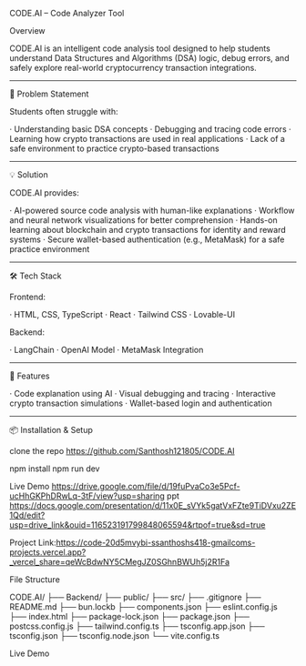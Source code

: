 CODE.AI – Code Analyzer Tool

Overview

CODE.AI is an intelligent code analysis tool designed to help students understand Data Structures and Algorithms (DSA) logic, debug errors, and safely explore real-world cryptocurrency transaction integrations.

---

🎯 Problem Statement

Students often struggle with:

· Understanding basic DSA concepts
· Debugging and tracing code errors
· Learning how crypto transactions are used in real applications
· Lack of a safe environment to practice crypto-based transactions

---

💡 Solution

CODE.AI provides:

· AI-powered source code analysis with human-like explanations
· Workflow and neural network visualizations for better comprehension
· Hands-on learning about blockchain and crypto transactions for identity and reward systems
· Secure wallet-based authentication (e.g., MetaMask) for a safe practice environment

---

🛠️ Tech Stack

Frontend:

· HTML, CSS, TypeScript
· React
· Tailwind CSS
· Lovable-UI

Backend:

· LangChain
· OpenAI Model
· MetaMask Integration

---

🚀 Features

· Code explanation using AI
· Visual debugging and tracing
· Interactive crypto transaction simulations
· Wallet-based login and authentication

---

📦 Installation & Setup

clone the repo https://github.com/Santhosh121805/CODE.AI

npm install
 npm run dev

 Live Demo
 https://drive.google.com/file/d/19fuPvaCo3e5Pcf-ucHhGKPhDRwLq-3tF/view?usp=sharing
 ppt
 https://docs.google.com/presentation/d/11x0E_sVYk5gatVxFZte9TiDVxu2ZE1Qd/edit?usp=drive_link&ouid=116523191799848065594&rtpof=true&sd=true

 Project Link:https://code-20d5mvybi-ssanthoshs418-gmailcoms-projects.vercel.app?_vercel_share=qeWcBdwNY5CMegJZ0SGhnBWUh5j2R1Fa



File Structure

CODE.AI/
├── Backend/
├── public/
├── src/
├── .gitignore
├── README.md
├── bun.lockb
├── components.json
├── eslint.config.js
├── index.html
├── package-lock.json
├── package.json
├── postcss.config.js
├── tailwind.config.ts
├── tsconfig.app.json
├── tsconfig.json
├── tsconfig.node.json
└── vite.config.ts

Live Demo


